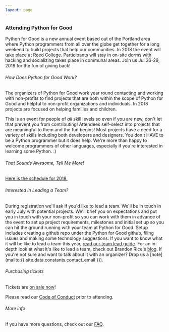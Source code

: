```yaml
---
layout: page
---
```

### Attending Python for Good

Python for Good is a new annual event based out of the Portland area where Python programmers from all over the globe get together for a long weekend to build projects that help our communities. In 2018 the event will take place at Reed College. Participants will stay in on-site dorms with hacking and socializing takes place in communal areas. Join us Jul 26-29, 2018 for the fun of giving back!

###### How Does Python for Good Work?

The organizers of Python for Good work year round contacting and working with non-profits to find projects that are both within the scope of Python for Good and helpful to non-profit organizations and individuals. In 2018 projects are focused on helping families and children.

This is an event for people of *all* skill levels so even if you are new, don't let that prevent you from contributing! Attendees self-select into projects that are meaningful to them and the fun begins! Most projects have a need for a variety of skills including both developers and designers. You don't HAVE to be a Python programmer but it does help. We're more than happy to welcome programmers of other languages, especially if you're interested in learning some Python. :)

###### That Sounds Awesome, Tell Me More!

[Here is the schedule for 2018.](/2018.html)

<!-- Here is what actual attendees have written about the event: -->

###### Interested in Leading a Team?

During registration we'll ask if you'd like to lead a team.  We'll be
in touch in early July with potential projects. We'll brief you on
expectations and put you in touch with your non-profit so you can work with them
in advance of the event to set up project requirements, milestones and initial
set up so you can hit the ground running with your team at Python for Good. Setup
includes creating a github repo under the Python for Good github, filing issues
and making some technology suggestions. If you want to know what it will be like
to lead a team this year, [read our team lead guide](/team-leads.html). For an
in-depth look at what it's like to lead a team, check out Brandon
Rice's
[blog](http://www.blrice.net/blog/2015/08/10/leading-a-team-at-Code-for-good/).
If you're not sure and want to talk about it with an organizer? Drop us
a [note](mailto:{{ site.data.constants.contact_email }}).

###### Purchasing tickets

Tickets are [on sale now](https://ti.to/codeforgood/pythonforgood)!

Please read our [Code of Conduct](/coc.html) prior to attending.

###### More info

If you have more questions, check out our [FAQ](/faq).
